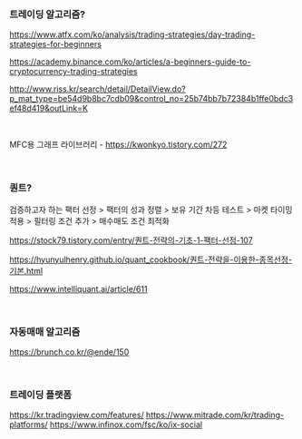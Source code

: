 ### 트레이딩 알고리즘?

https://www.atfx.com/ko/analysis/trading-strategies/day-trading-strategies-for-beginners

https://academy.binance.com/ko/articles/a-beginners-guide-to-cryptocurrency-trading-strategies

http://www.riss.kr/search/detail/DetailView.do?p_mat_type=be54d9b8bc7cdb09&control_no=25b74bb7b72384b1ffe0bdc3ef48d419&outLink=K

<br>

MFC용 그래프 라이브러리 - https://kwonkyo.tistory.com/272

<br>

### 퀀트?

검증하고자 하는 팩터 선정 > 팩터의 성과 정렬 > 보유 기간 차등 테스트 > 마켓 타이밍 적용 > 필터링 조건 추가 > 매수매도 조건 최적화

https://stock79.tistory.com/entry/퀀트-전략의-기초-1-팩터-선정-107

https://hyunyulhenry.github.io/quant_cookbook/퀀트-전략을-이용한-종목선정-기본.html

https://www.intelliquant.ai/article/611

<br>

### 자동매매 알고리즘

https://brunch.co.kr/@ende/150

<br>

### 트레이딩 플랫폼

https://kr.tradingview.com/features/
https://www.mitrade.com/kr/trading-platforms/
https://www.infinox.com/fsc/ko/ix-social
